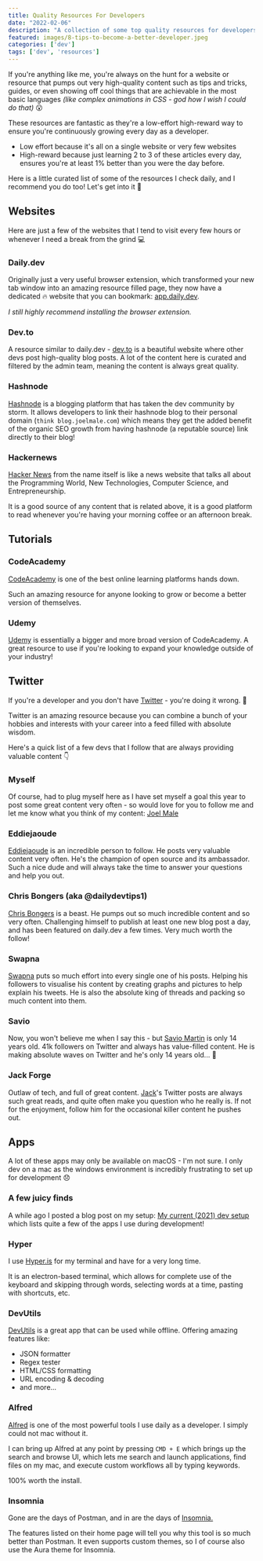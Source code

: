 ```yaml
---
title: Quality Resources For Developers
date: "2022-02-06"
description: "A collection of some top quality resources for developers to use to continue learning something new every day."
featured: images/8-tips-to-become-a-better-developer.jpeg
categories: ['dev']
tags: ['dev', 'resources']
--- 
```


If you're anything like me, you're always on the hunt for a website or resource that pumps out very high-quality content such as tips and tricks, guides, or even showing off cool things that are achievable in the most basic languages *(like complex animations in CSS - god how I wish I could do that)* 😮 

These resources are fantastic as they're a low-effort high-reward way to ensure you're continuously growing every day as a developer.

- Low effort because it's all on a single website or very few websites
- High-reward because just learning 2 to 3 of these articles every day, ensures you're at least 1% better than you were the day before.

Here is a little curated list of some of the resources I check daily, and I recommend you do too! Let's get into it 🚀 

## Websites

Here are just a few of the websites that I tend to visit every few hours or whenever I need a break from the grind 💻 

### Daily.dev

Originally just a very useful browser extension, which transformed your new tab window into an amazing resource filled page, they now have a dedicated 🔥 website that you can bookmark: [app.daily.dev](https://app.daily.dev/).

*I still highly recommend installing the browser extension.*

### Dev.to

A resource similar to daily.dev - [dev.to](https://dev.to/) is a beautiful website where other devs post high-quality blog posts. A lot of the content here is curated and filtered by the admin team, meaning the content is always great quality.

### Hashnode

[Hashnode](https://hashnode.com/) is a blogging platform that has taken the dev community by storm. It allows developers to link their hashnode blog to their personal domain (`think blog.joelmale.com`) which means they get the added benefit of the organic SEO growth from having hashnode (a reputable source) link directly to their blog!

### Hackernews

[Hacker News](https://thehackernews.com/) from the name itself is like a news website that talks all about the Programming World, New Technologies, Computer Science, and Entrepreneurship.

It is a good source of any content that is related above, it is a good platform to read whenever you're having your morning coffee or an afternoon break.

## Tutorials

### CodeAcademy

[CodeAcademy](https://www.codecademy.com/) is one of the best online learning platforms hands down. 

Such an amazing resource for anyone looking to grow or become a better version of themselves.

### Udemy

[Udemy](https://www.udemy.com/) is essentially a bigger and more broad version of CodeAcademy. A great resource to use if you're looking to expand your knowledge outside of your industry!

## Twitter

If you're a developer and you don't have [Twitter](https://twitter.com) - you're doing it wrong. 🤦 

Twitter is an amazing resource because you can combine a bunch of your hobbies and interests with your career into a feed filled with absolute wisdom.

Here's a quick list of a few devs that I follow that are always providing valuable content 👇 

### Myself

Of course, had to plug myself here as I have set myself a goal this year to post some great content very often - so would love for you to follow me and let me know what you think of my content: [Joel Male](https://twitter.com/joelwmale)

### Eddiejaoude

[Eddiejaoude](https://twitter.com/eddiejaoude) is an incredible person to follow. He posts very valuable content very often. He's the champion of open source and its ambassador. Such a nice dude and will always take the time to answer your questions and help you out.

### Chris Bongers (aka @dailydevtips1)

[Chris Bongers](https://twitter.com/DailyDevTips1) is a beast. He pumps out so much incredible content and so very often. Challenging himself to publish at least one new blog post a day, and has been featured on daily.dev a few times. Very much worth the follow!

### Swapna

[Swapna](https://twitter.com/swapnakpanda) puts so much effort into every single one of his posts. Helping his followers to visualise his content by creating graphs and pictures to help explain his tweets. He is also the absolute king of threads and packing so much content into them.

### Savio

Now, you won't believe me when I say this - but [Savio Martin](https://twitter.com/saviomartin7) is only 14 years old. 41k followers on Twitter and always has value-filled content. He is making absolute waves on Twitter and he's only 14 years old... 🧠 

### Jack Forge

Outlaw of tech, and full of great content. [Jack](https://twitter.com/TheJackForge)'s Twitter posts are always such great reads, and quite often make you question who he really is. If not for the enjoyment, follow him for the occasional killer content he pushes out.

## Apps

A lot of these apps may only be available on macOS - I'm not sure. I only dev on a mac as the windows environment is incredibly frustrating to set up for development 😞

### A few juicy finds

A while ago I posted a blog post on my setup: [My current (2021) dev setup](/my-current-2021-dev-setup) which lists quite a few of the apps I use during development!

### Hyper

I use [Hyper.is](https://hyper.is/) for my terminal and have for a very long time.

It is an electron-based terminal, which allows for complete use of the keyboard and skipping through words, selecting words at a time, pasting with shortcuts, etc.

### DevUtils

[DevUtils](https://devutils.app/) is a great app that can be used while offline. Offering amazing features like:

- JSON formatter
- Regex tester
- HTML/CSS formatting
- URL encoding & decoding
- and more...

### Alfred

[Alfred](https://www.alfredapp.com/) is one of the most powerful tools I use daily as a developer. I simply could not mac without it.

I can bring up Alfred at any point by pressing `CMD + E` which brings up the search and browse UI, which lets me search and launch applications, find files on my mac, and execute custom workflows all by typing keywords. 

100% worth the install.

### Insomnia

Gone are the days of Postman, and in are the days of [Insomnia.](https://insomnia.rest/)

The features listed on their home page will tell you why this tool is so much better than Postman. It even supports custom themes, so I of course also use the Aura theme for Insomnia.